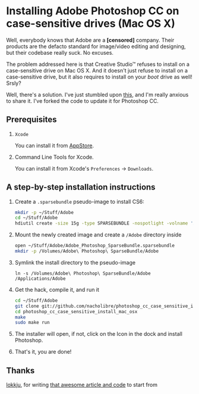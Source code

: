 # Installing Adobe Photoshop CC on case-sensitive drives (Mac OS X)

Well, everybody knows that Adobe are a **[censored]** company.
Their products are the defacto standard for image/video editing and designing, but their codebase really suck. No excuses.

The problem addressed here is that Creative Studio™ refuses to install on a case-sensitive drive on Mac OS X.
And it doesn't just refuse to install on a case-sensitive drive, but it also requires to install on your *boot* drive as well! Srsly?

Well, there's a solution. I've just stumbled upon [this](https://bitbucket.org/lokkju/adobe_case_sensitive_volumes), and I'm really anxious to share it.
I've forked the code to update it for Photoshop CC.

## Prerequisites

1.  `Xcode`

    You can install it from [AppStore](https://itunes.apple.com/app/xcode/id497799835).
2.  Command Line Tools for Xcode.

    You can install it from Xcode's `Preferences` -> `Downloads`.

## A step-by-step installation instructions

1.  Create a `.sparsebundle` pseudo-image to install CS6:

    ``` bash
    mkdir -p ~/Stuff/Adobe
    cd ~/Stuff/Adobe
    hdiutil create -size 15g -type SPARSEBUNDLE -nospotlight -volname 'Adobe Photoshop SparseBundle' -fs 'Journaled HFS+' ~/Stuff/Adobe/Adobe_Photoshop_SparseBundle.sparsebundle
    ```

2.  Mount the newly created image and create a `/Adobe` directory inside

    ``` bash
    open ~/Stuff/Adobe/Adobe_Photoshop_SparseBundle.sparsebundle
    mkdir -p /Volumes/Adobe\ Photoshop\ SparseBundle/Adobe
    ```
    
3. Symlink the install directory to the pseudo-image

    `ln -s /Volumes/Adobe\ Photoshop\ SparseBundle/Adobe /Applications/Adobe`

4.  Get the hack, compile it, and run it
    ``` bash
    cd ~/Stuff/Adobe
    git clone git://github.com/nacholibre/photoshop_cc_case_sensitive_install_mac_osx.git
    cd photoshop_cc_case_sensitive_install_mac_osx
    make
    sudo make run
    ```

5.  The installer will open, if not, click on the Icon in the dock and install Photoshop.

6. That's it, you are done!

## Thanks

[lokkju](https://bitbucket.org/lokkju), for writing [that awesome article and code](https://bitbucket.org/lokkju/adobe_case_sensitive_volumes) to start from
